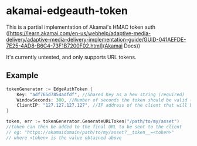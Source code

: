 # akamai-edgeauth-token

This is a partial implementation of Akamai's HMAC token auth ([https://learn.akamai.com/en-us/webhelp/adaptive-media-delivery/adaptive-media-delivery-implementation-guide/GUID-041AEFDE-7E25-4AD8-B6C4-73F1B7200F02.html](Akamai Docs))

It's currently untested, and only supports URL tokens.

## Example

```go
tokenGenerator := EdgeAuthToken {
	Key: "adf765d7854adfdf", //Shared Key as a hex string (required)
    WindowSeconds: 300, //Number of seconds the token should be valid (default 300)
    ClientIP: "127.127.127.127", //IP address of the client that will be using the token (optional)
}

token, err := tokenGenerator.GenerateURLToken("/path/to/my/asset")
//token can then be added to the final URL to be sent to the client
// eg: "https://akamaidomain/path/to/my/asset?__token__=<token>"
// where <token> is the value obtained above
```
